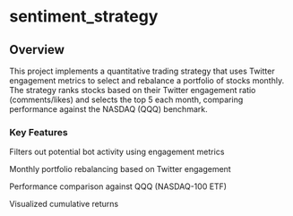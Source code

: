 # sentiment_strategy
## Overview
This project implements a quantitative trading strategy that uses Twitter engagement metrics to select and rebalance a portfolio of stocks monthly. The strategy ranks stocks based on their Twitter engagement ratio (comments/likes) and selects the top 5 each month, comparing performance against the NASDAQ (QQQ) benchmark.

### Key Features
Filters out potential bot activity using engagement metrics

Monthly portfolio rebalancing based on Twitter engagement

Performance comparison against QQQ (NASDAQ-100 ETF)

Visualized cumulative returns
